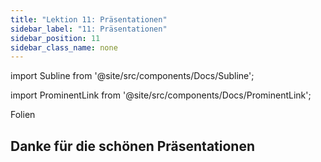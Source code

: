 ```yaml
---
title: "Lektion 11: Präsentationen"
sidebar_label: "11: Präsentationen"
sidebar_position: 11
sidebar_class_name: none
---
```


import Subline from '@site/src/components/Docs/Subline';

<Subline text="Look at my website" />

import ProminentLink from '@site/src/components/Docs/ProminentLink';

<ProminentLink link="https://docs.google.com/presentation/d/1KjQ1i-Q4-fflU9KK-F2TBTRBrjyAuqMSmoY0dQOmAMI">Folien</ProminentLink>

## Danke für die schönen Präsentationen
